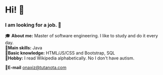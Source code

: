 # Hi! :wave:  
### I am looking for a job. :moyai:  

:mortar_board: **About me:** Master of software engineering. I like to study and do it every day.  
:muscle:**Main skills:** Java     
:wrench:**Basic knowledge:** HTML/JS/CSS and Bootstrap, SQL   
:wine_glass:**Hobby:** I read Wikipedia alphabetically. No I don't have autism.    


:email:**E-mail** onaxiz@tutanota.com  
